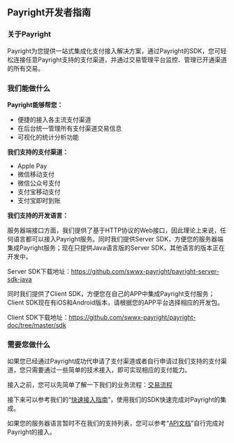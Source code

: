 ## Payright开发者指南

### 关于Payright
Payright为您提供一站式集成化支付接入解决方案，通过Payright的SDK，您可轻松连接任意Payright支持的支付渠道，并通过交易管理平台监控、管理已开通渠道的所有交易。


### 我们能做什么

**Payright能够帮您：**
	
* 便捷的接入各主流支付渠道
* 在后台统一管理所有支付渠道交易信息
* 可视化的统计分析功能

**我们支持的支付渠道：**

* Apple Pay
* 微信移动支付
* 微信公众号支付
* 支付宝移动支付
* 支付宝即时到账

**我们支持的开发语言：**
	
服务器端接口方面，我们提供了基于HTTP协议的Web接口，因此理论上来说，任何语言都可以接入Payright服务。同时我们提供Server SDK，方便您的服务器端集成Payright服务；现在只提供Java语言版的Server SDK，其他语言的版本正在开发中。
	
Server SDK下载地址：https://github.com/swwx-payright/payright-server-sdk-java
	
同时我们提供了Client SDK，方便您在自己的APP中集成Payright支付服务；Client SDK现在有iOS和Android版本，请根据您的APP平台选择相应的开发包。
	
Client SDK下载地址：https://github.com/swwx-payright/payright-doc/tree/master/sdk
	

### 需要您做什么

如果您已经通过Payright成功代申请了支付渠道或者自行申请过我们支持的支付渠道，您只需要通过一些简单的技术接入，即可实现相应的支付能力。

接入之前，您可以先简单了解一下我们的业务流程：[交易流程](流程.md)

接下来可以参考我们的“[快速接入指南](quick_start.md)”，使用我们的SDK快速完成对Payright的集成。

如果您的服务器语言暂时不在我们的支持列表，您可以参考“[API文档](API文档.md)”自行完成对Payright的接入。